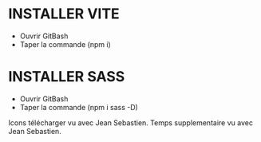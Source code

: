# INSTALLER VITE
- Ouvrir GitBash
- Taper la commande (npm i)


# INSTALLER SASS
- Ouvrir GitBash
- Taper la commande (npm i sass -D)

Icons télécharger vu avec Jean Sebastien.
Temps supplementaire vu avec Jean Sebastien.